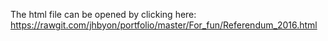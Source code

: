 The html file can be opened by clicking here:
https://rawgit.com/jhbyon/portfolio/master/For_fun/Referendum_2016.html
